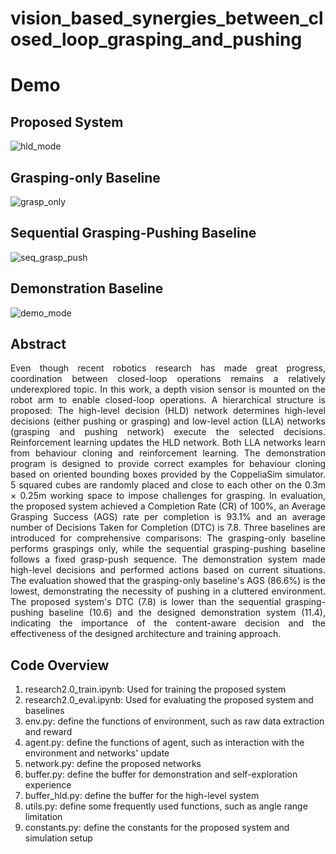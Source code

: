 # vision_based_synergies_between_closed_loop_grasping_and_pushing

**Demo**
=============

**Proposed System**
---------------

![hld_mode](https://github.com/user-attachments/assets/184f59b2-2e7d-49b3-9ed3-ed7aa1452aa9)

**Grasping-only Baseline**
---------------

![grasp_only](https://github.com/user-attachments/assets/145ee714-4abf-4b12-91ed-2e16906f4aa9)

**Sequential Grasping-Pushing Baseline**
---------------

![seq_grasp_push](https://github.com/user-attachments/assets/3d98b179-fc25-40b0-a441-6bbc0bf0cb50)

**Demonstration Baseline**
---------------

![demo_mode](https://github.com/user-attachments/assets/b218c813-fd4a-485b-8dc5-19f99c7e34aa)

**Abstract** 
---------------
<p align="justify">
Even though recent robotics research has made great progress, coordination between closed-loop operations remains a relatively underexplored topic. In this work, a depth vision sensor is mounted on the robot arm to enable closed-loop operations. A hierarchical structure is proposed: The high-level decision (HLD) network determines high-level decisions (either pushing or grasping) and low-level action (LLA) networks (grasping and pushing network) execute the selected decisions. Reinforcement learning updates the HLD network. Both LLA networks learn from behaviour cloning and reinforcement learning. The demonstration program is designed to provide correct examples for behaviour cloning based on oriented bounding boxes provided by the CoppeliaSim simulator. 5 squared cubes are randomly placed and close to each other on the 0.3m × 0.25m working space to impose challenges for grasping. In evaluation, the proposed system achieved a Completion Rate (CR) of 100%, an Average Grasping Success (AGS) rate per completion is 93.1% and an average number of Decisions Taken for Completion (DTC) is 7.8. Three baselines are introduced for comprehensive comparisons: The grasping-only baseline performs graspings only, while the sequential grasping-pushing baseline follows a fixed grasp-push sequence. The demonstration system made high-level decisions and performed actions based on current situations. The evaluation showed that the grasping-only baseline's AGS (86.6%) is the lowest, demonstrating the necessity of pushing in a cluttered environment. The proposed system's DTC (7.8) is lower than the sequential grasping-pushing baseline (10.6) and the designed demonstration system (11.4), indicating the importance of the content-aware decision and the effectiveness of the designed architecture and training approach.	
</p>

**Code Overview**
---------------

1. research2.0_train.ipynb: Used for training the proposed system
2. research2.0_eval.ipynb: Used for evaluating the proposed system and baselines
3. env.py: define the functions of environment, such as raw data extraction and reward
4. agent.py: define the functions of agent, such as interaction with the environment and networks' update
5. network.py: define the proposed networks
6. buffer.py: define the buffer for demonstration and self-exploration experience
7. buffer_hld.py: define the buffer for the high-level system
8. utils.py: define some frequently used functions, such as angle range limitation
9. constants.py: define the constants for the proposed system and simulation setup
</p>
